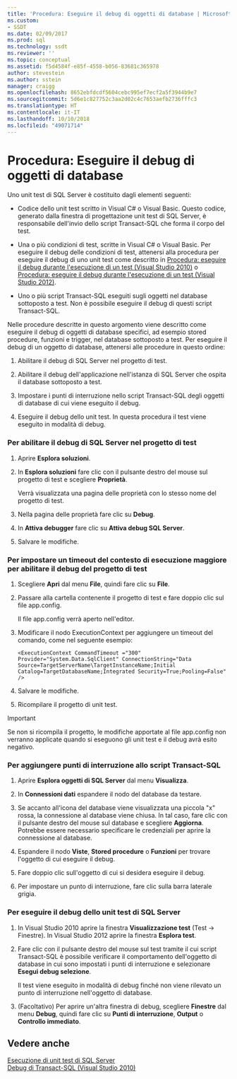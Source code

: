 ```yaml
---
title: 'Procedura: Eseguire il debug di oggetti di database | Microsoft Docs'
ms.custom:
- SSDT
ms.date: 02/09/2017
ms.prod: sql
ms.technology: ssdt
ms.reviewer: ''
ms.topic: conceptual
ms.assetid: f5d4584f-e85f-4558-b056-83681c365978
author: stevestein
ms.author: sstein
manager: craigg
ms.openlocfilehash: 8652ebfdcdf5604cebc995ef7ecf2a5f3944b9e7
ms.sourcegitcommit: 5d6e1c827752c3aa2d02c4c7653aefb2736fffc3
ms.translationtype: HT
ms.contentlocale: it-IT
ms.lasthandoff: 10/10/2018
ms.locfileid: "49071714"
---
```

# <a name="how-to-debug-database-objects"></a>Procedura: Eseguire il debug di oggetti di database
Uno unit test di SQL Server è costituito dagli elementi seguenti:  
  
-   Codice dello unit test scritto in Visual C\# o Visual Basic. Questo codice, generato dalla finestra di progettazione unit test di SQL Server, è responsabile dell'invio dello script Transact\-SQL che forma il corpo del test.  
  
-   Una o più condizioni di test, scritte in Visual C\# o Visual Basic. Per eseguire il debug delle condizioni di test, attenersi alla procedura per eseguire il debug di uno unit test come descritto in [Procedura: eseguire il debug durante l'esecuzione di un test (Visual Studio 2010)](http://msdn.microsoft.com/library/ms182484(VS.100).aspx) o [Procedura: eseguire il debug durante l'esecuzione di un test (Visual Studio 2012)](http://msdn.microsoft.com/library/ms182484.aspx).  
  
-   Uno o più script Transact\-SQL eseguiti sugli oggetti nel database sottoposto a test. Non è possibile eseguire il debug di questi script Transact\-SQL.  
  
Nelle procedure descritte in questo argomento viene descritto come eseguire il debug di oggetti di database specifici, ad esempio stored procedure, funzioni e trigger, nel database sottoposto a test. Per eseguire il debug di un oggetto di database, attenersi alle procedure in questo ordine:  
  
1.  Abilitare il debug di SQL Server nel progetto di test.  
  
2.  Abilitare il debug dell'applicazione nell'istanza di SQL Server che ospita il database sottoposto a test.  
  
3.  Impostare i punti di interruzione nello script Transact\-SQL degli oggetti di database di cui viene eseguito il debug.  
  
4.  Eseguire il debug dello unit test. In questa procedura il test viene eseguito in modalità di debug.  
  
### <a name="to-enable-sql-debugging-on-your-test-project"></a>Per abilitare il debug di SQL Server nel progetto di test  
  
1.  Aprire **Esplora soluzioni**.  
  
2.  In **Esplora soluzioni** fare clic con il pulsante destro del mouse sul progetto di test e scegliere **Proprietà**.  
  
    Verrà visualizzata una pagina delle proprietà con lo stesso nome del progetto di test.  
  
3.  Nella pagina delle proprietà fare clic su **Debug**.  
  
4.  In **Attiva debugger** fare clic su **Attiva debug SQL Server**.  
  
5.  Salvare le modifiche.  
  
### <a name="to-set-an-increased-execution-context-timeout-to-enable-debugging-for-your-test-project"></a>Per impostare un timeout del contesto di esecuzione maggiore per abilitare il debug del progetto di test  
  
1.  Scegliere **Apri** dal menu **File**, quindi fare clic su **File**.  
  
2.  Passare alla cartella contenente il progetto di test e fare doppio clic sul file app.config.  
  
    Il file app.config verrà aperto nell'editor.  
  
3.  Modificare il nodo ExecutionContext per aggiungere un timeout del comando, come nel seguente esempio:  
  
    ```  
    <ExecutionContext CommandTimeout ="300" Provider="System.Data.SqlClient" ConnectionString="Data Source=TargetServerName\TargetInstanceName;Initial Catalog=TargetDatabaseName;Integrated Security=True;Pooling=False" />  
    ```  
  
4.  Salvare le modifiche.  
  
5.  Ricompilare il progetto di unit test.  
  
> [!IMPORTANT]  
> Se non si ricompila il progetto, le modifiche apportate al file app.config non verranno applicate quando si eseguono gli unit test e il debug avrà esito negativo.  
  
### <a name="to-add-breakpoints-to-your-transact-sql-script"></a>Per aggiungere punti di interruzione allo script Transact\-SQL  
  
1.  Aprire **Esplora oggetti di SQL Server** dal menu **Visualizza**.  
  
2.  In **Connessioni dati** espandere il nodo del database da testare.  
  
3.  Se accanto all'icona del database viene visualizzata una piccola "x" rossa, la connessione al database viene chiusa. In tal caso, fare clic con il pulsante destro del mouse sul database e scegliere **Aggiorna**. Potrebbe essere necessario specificare le credenziali per aprire la connessione al database.  
  
4.  Espandere il nodo **Viste**, **Stored procedure** o **Funzioni** per trovare l'oggetto di cui eseguire il debug.  
  
5.  Fare doppio clic sull'oggetto di cui si desidera eseguire il debug.  
  
6.  Per impostare un punto di interruzione, fare clic sulla barra laterale grigia.  
  
### <a name="to-debug-your-sql-server-unit-test"></a>Per eseguire il debug dello unit test di SQL Server  
  
1.  In Visual Studio 2010 aprire la finestra **Visualizzazione test** (Test -> Finestre). In Visual Studio 2012 aprire la finestra **Esplora test**.  
  
2.  Fare clic con il pulsante destro del mouse sul test tramite il cui script Transact\-SQL è possibile verificare il comportamento dell'oggetto di database in cui sono impostati i punti di interruzione e selezionare **Esegui debug selezione**.  
  
    Il test viene eseguito in modalità di debug finché non viene rilevato un punto di interruzione nell'oggetto di database.  
  
3.  (Facoltativo) Per aprire un'altra finestra di debug, scegliere **Finestre** dal menu **Debug**, quindi fare clic su **Punti di interruzione**, **Output** o **Controllo immediato**.  
  
## <a name="see-also"></a>Vedere anche  
[Esecuzione di unit test di SQL Server](../ssdt/running-sql-server-unit-tests.md)  
[Debug di Transact-SQL (Visual Studio 2010)](http://go.microsoft.com/fwlink/?LinkId=163975)  
  
